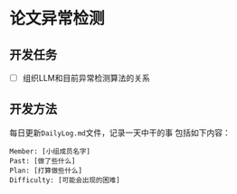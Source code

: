 # 论文异常检测

## 开发任务
- [ ] 组织LLM和目前异常检测算法的关系

## 开发方法

每日更新`DailyLog.md`文件，记录一天中干的事
包括如下内容：
```
Member: [小组成员名字]
Past: [做了些什么]
Plan: [打算做些什么]
Difficulty: [可能会出现的困难]
```